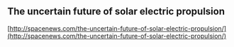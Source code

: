 ## The uncertain future of solar electric propulsion
  
  [http://spacenews.com/the-uncertain-future-of-solar-electric-propulsion/](http://spacenews.com/the-uncertain-future-of-solar-electric-propulsion/)